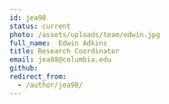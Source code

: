 ```yaml
---
id: jea98
status: current
photo: /assets/uploads/team/edwin.jpg
full_name:  Edwin Adkins
title: Research Coordinator
email: jea98@columbia.edu
github: 
redirect_from:
  - /author/jea98/
---
```


